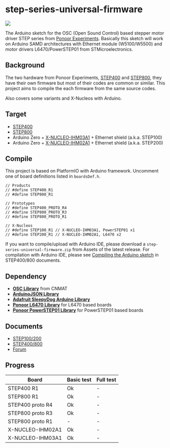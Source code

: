 # step-series-universal-firmware

<img src="https://ponoor.com/cms/wp-content/uploads/2022/02/IMG_4728.jpg" />

The Arduino sketch for the OSC (Open Sound Control) based stepper motor driver STEP series from [Ponoor Experiments](https://ponoor.com/en/). Basically this sketch will work on Arduino SAMD architectures with Ethernet module (W5100/W5500) and motor drivers L6470/PowerSTEP01 from STMicroelectronics.

## Background
The two hardware from Ponoor Experiments, [STEP400](https://ponoor.com/products/step400/) and [STEP800](https://ponoor.com/products/step800/), they have their own firmware but most of their codes are common or similar. This project aims to compile the each firmware from the same source codes. 

Also covers some variants and X-Nucleos with Arduino.


## Target
<!--This firmware covers STEP400 and STEP800 from Ponoor Experiments inc, and also X-Nucleos with Arduino. -->

- [STEP400](https://github.com/ponoor/STEP400/)
- [STEP800](https://github.com/ponoor/STEP800/)
- Arduino Zero + [X-NUCLEO-IHM03A1](https://www.st.com/en/ecosystems/x-nucleo-ihm03a1.html) + Ethernet shield (a.k.a. STEP100)
- Arduino Zero + [X-NUCLEO-IHM02A1](https://www.st.com/en/ecosystems/x-nucleo-ihm02a1.html) + Ethernet shield (a.k.a. STEP200)
<!--
<img src="https://ponoor.com/cms/wp-content/uploads/2021/03/IMG_4219-1600x1067.jpg" width="50%" /><img src="https://ponoor.com/cms/wp-content/uploads/2020/10/step800_r1_1-1600x1067.jpg" width="50%" />

<img src="https://www.st.com/bin/ecommerce/api/image.PF262214.en.feature-description-include-personalized-no-cpn-large.jpg" width="50%" /><img src="https://www.st.com/bin/ecommerce/api/image.PF261319.en.feature-description-include-personalized-no-cpn-large.jpg" width="50%" />
-->

## Compile
This project is based on PlatformIO with Arduino framework. Uncomment one of board definitions listed in `boardsDef.h`.

```
// Products
// #define STEP400_R1
// #define STEP800_R1

// Prototypes
// #define STEP400_PROTO_R4
// #define STEP800_PROTO_R3
// #define STEP800_PROTO_R1

// X-Nucleos
// #define STEP100_R1 // X-NUCLEO-IHM03A1, PowerSTEP01 x1
// #define STEP200_R1 // X-NUCLEO-IHM02A1, L6470 x2 
```

If you want to compile/upload with Arduino IDE, please download a `step-series-universal-firmware.zip` from Assets of the latest release. For compilation with Arduino IDE, please see [Compiling the Arduino sketch](https://ponoor.com/en/docs/step-series/technical-information/compile-the-arduino-sketch/) in STEP400/800 documents.


## Dependency
- **[OSC Library](https://github.com/CNMAT/OSC)** from CNMAT
- **[ArduinoJSON Library](https://arduinojson.org/)**
- **[Adafruit SleepyDog Arduino Library](https://github.com/adafruit/Adafruit_SleepyDog)**
- **[Ponoor L6470 Library](https://github.com/ponoor/Ponoor_L6470_Library)** for L6470 based boards
- **[Ponoor PowerSTEP01 Library](https://github.com/ponoor/Ponoor_PowerSTEP01_Library)** for PowerSTEP01 based boards

## Documents
- [STEP100/200](https://ponoor.com/en/docs/step100-200/)
- [STEP400/800](https://ponoor.com/en/docs/step-series/)
- [Forum](https://github.com/ponoor/step-series-support/discussions)
## Progress

| Board | Basic test | Full test |
| --- | --- | --- |
| STEP400 R1 | Ok | - |
| STEP800 R1 | Ok | - |
| STEP400 proto R4 | Ok | - |
| STEP800 proto R3 | Ok | - |
| STEP800 proto R1 | - | -|
| X-NUCLEO-IHM02A1 | Ok | - |
| X-NUCLEO-IHM03A1 | Ok | - |
